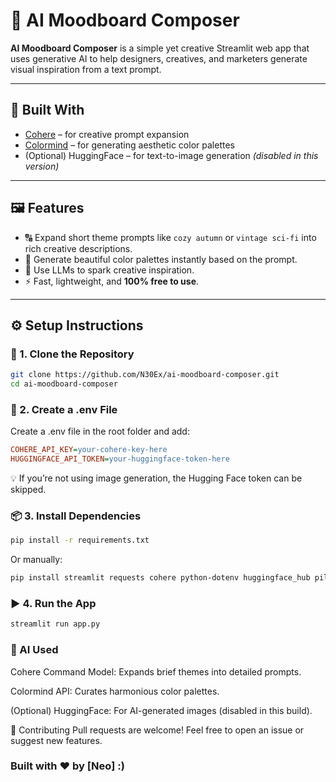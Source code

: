 # 🎨 AI Moodboard Composer

**AI Moodboard Composer** is a simple yet creative Streamlit web app that uses generative AI to help designers, creatives, and marketers generate visual inspiration from a text prompt.

---

## 🚀 Built With

- [Cohere](https://cohere.ai) – for creative prompt expansion
- [Colormind](http://colormind.io/) – for generating aesthetic color palettes
- (Optional) HuggingFace – for text-to-image generation *(disabled in this version)*

---

## 🖼️ Features

- 🔠 Expand short theme prompts like `cozy autumn` or `vintage sci-fi` into rich creative descriptions.
- 🎨 Generate beautiful color palettes instantly based on the prompt.
- 🤖 Use LLMs to spark creative inspiration.
- ⚡ Fast, lightweight, and **100% free to use**.

---

## ⚙️ Setup Instructions

### 🔧 1. Clone the Repository

```bash
git clone https://github.com/N30Ex/ai-moodboard-composer.git
cd ai-moodboard-composer
```

### 🔐 2. Create a .env File
Create a .env file in the root folder and add:

```ini
COHERE_API_KEY=your-cohere-key-here
HUGGINGFACE_API_TOKEN=your-huggingface-token-here
```
💡 If you’re not using image generation, the Hugging Face token can be skipped.

### 📦 3. Install Dependencies

```bash
pip install -r requirements.txt
```
Or manually:

```bash
pip install streamlit requests cohere python-dotenv huggingface_hub pillow
```

### ▶️ 4. Run the App

```bash
streamlit run app.py
```

### 🤖 AI Used
Cohere Command Model: Expands brief themes into detailed prompts.

Colormind API: Curates harmonious color palettes.

(Optional) HuggingFace: For AI-generated images (disabled in this build).

🙌 Contributing
Pull requests are welcome! Feel free to open an issue or suggest new features.

### Built with ❤️ by [Neo] :)
